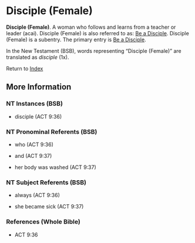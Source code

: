 # Disciple (Female)
**Disciple (Female)**. 
A woman who follows and learns from a teacher or leader (acai). 
Disciple (Female) is also referred to as: 
[Be a Disciple](Disciple.md). 
Disciple (Female) is a subentry. The primary entry is 
[Be a Disciple](Disciple.md). 




In the New Testament (BSB), words representing “Disciple (Female)” are translated as 
*disciple* (1x). 


Return to [Index](00-Index.md)

## More Information

### NT Instances (BSB)

* disciple (ACT 9:36)



### NT Pronominal Referents (BSB)

* who (ACT 9:36)

* and (ACT 9:37)

* her body was washed (ACT 9:37)



### NT Subject Referents (BSB)

* always (ACT 9:36)

* she became sick (ACT 9:37)



### References (Whole Bible)

* ACT 9:36



